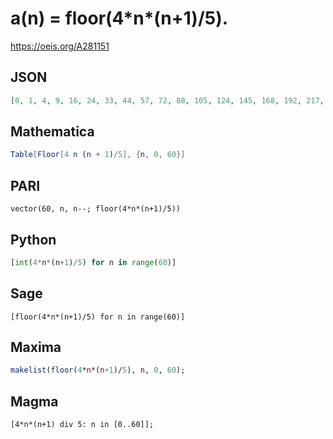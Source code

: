 # a\(n\) \= floor\(4\*n\*\(n\+1\)/5\)\.
https://oeis.org/A281151
## JSON
```JSON
[0, 1, 4, 9, 16, 24, 33, 44, 57, 72, 88, 105, 124, 145, 168, 192, 217, 244, 273, 304, 336, 369, 404, 441, 480, 520, 561, 604, 649, 696, 744, 793, 844, 897, 952, 1008, 1065, 1124, 1185, 1248, 1312, 1377, 1444, 1513, 1584, 1656, 1729, 1804, 1881, 1960, 2040, 2121, 2204, 2289]
```
## Mathematica
```Mathematica
Table[Floor[4 n (n + 1)/5], {n, 0, 60}]
```
## PARI
```PARI
vector(60, n, n--; floor(4*n*(n+1)/5))
```
## Python
```Python
[int(4*n*(n+1)/5) for n in range(60)]
```
## Sage
```Sage
[floor(4*n*(n+1)/5) for n in range(60)]
```
## Maxima
```Maxima
makelist(floor(4*n*(n+1)/5), n, 0, 60);
```
## Magma
```Magma
[4*n*(n+1) div 5: n in [0..60]];
```

